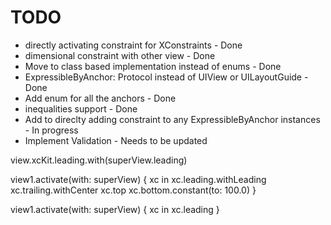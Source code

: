 # TODO
* directly activating constraint for XConstraints - Done
* dimensional constraint with other view - Done
* Move to class based implementation instead of enums - Done
* ExpressibleByAnchor: Protocol instead of UIView or UILayoutGuide - Done
* Add enum for all the anchors - Done
* inequalities support - Done
* Add to direclty adding constraint to any ExpressibleByAnchor instances - In progress
* Implement Validation - Needs to be updated

view.xcKit.leading.with(superView.leading)

view1.activate(with: superView) { xc in
    xc.leading.withLeading
    xc.trailing.withCenter
    xc.top
    xc.bottom.constant(to: 100.0)
}

view1.activate(with: superView) { xc in xc.leading }
